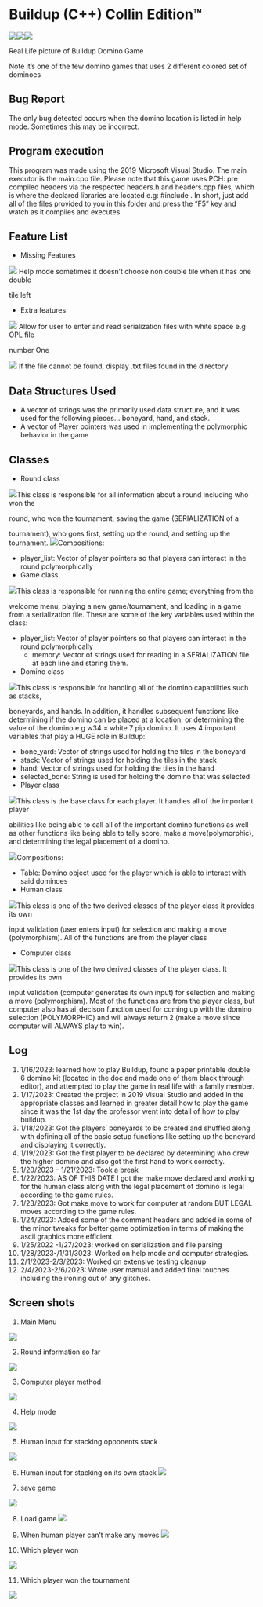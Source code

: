  # Buildup (C++) Collin Edition™ 

![](Aspose.Words.f7bbb1b0-bb67-48fa-84e7-aef9368cc1e9.001.jpeg)![](Aspose.Words.f7bbb1b0-bb67-48fa-84e7-aef9368cc1e9.002.jpeg)![](Aspose.Words.f7bbb1b0-bb67-48fa-84e7-aef9368cc1e9.003.jpeg)

Real Life picture of Buildup Domino Game 

Note it’s one of the few domino games that uses 2 different colored set of dominoes 

## Bug Report 

The only bug detected occurs when the domino location is listed in help mode. Sometimes this may be incorrect. 

## Program execution 

This program was made using the 2019 Microsoft Visual Studio. The main executor is the main.cpp file. Please note that this game uses PCH: pre compiled headers via the respected headers.h and headers.cpp files, which is where the declared libraries are located e.g: #include <iostream>. In short, just add all of the files provided to you in this folder and press the “F5” key and watch as it compiles and executes. 

## Feature List 

- Missing Features 

![](Aspose.Words.f7bbb1b0-bb67-48fa-84e7-aef9368cc1e9.004.png) Help mode sometimes it doesn’t choose non double tile when it has one double 

tile left 

- Extra features  

![](Aspose.Words.f7bbb1b0-bb67-48fa-84e7-aef9368cc1e9.004.png) Allow for user to enter and read serialization files with white space e.g OPL file 

number One

![](Aspose.Words.f7bbb1b0-bb67-48fa-84e7-aef9368cc1e9.004.png) If the file cannot be found, display .txt files found in the directory

## Data Structures Used 

- A vector of strings was the primarily used data structure, and it was used for the following pieces… boneyard, hand, and stack. 
- A vector of Player pointers was used in implementing the polymorphic behavior in the game 

## Classes 

- Round class  

![](Aspose.Words.f7bbb1b0-bb67-48fa-84e7-aef9368cc1e9.005.png)This class is responsible for all information about a round including who won the 

round, who won the tournament, saving the game (SERIALIZATION of a 

tournament), who goes first, setting up the round, and setting up the tournament. ![](Aspose.Words.f7bbb1b0-bb67-48fa-84e7-aef9368cc1e9.005.png)Compositions: 

- player\_list: Vector of player pointers so that players can interact in the round polymorphically 
- Game class 

![](Aspose.Words.f7bbb1b0-bb67-48fa-84e7-aef9368cc1e9.005.png)This class is responsible for running the entire game; everything from the 

welcome menu, playing a new game/tournament, and loading in a game from a serialization file. These are some of the key variables used within the class:

- player\_list: Vector of player pointers so that players can interact in the round polymorphically 
  - memory: Vector of strings used for reading in a SERIALIZATION file at each line and storing them.
- Domino class 

![](Aspose.Words.f7bbb1b0-bb67-48fa-84e7-aef9368cc1e9.005.png)This class is responsible for handling all of the domino capabilities such as stacks, 

boneyards, and hands. In addition, it handles subsequent functions like determining if the domino can be placed at a location, or determining the value of the domino e.g w34 = white 7 pip domino. It uses 4 important variables that play a HUGE role in Buildup:

- bone\_yard: Vector of strings used for holding the tiles in the boneyard
- stack: Vector of strings used for holding the tiles in the stack
- hand: Vector of strings used for holding the tiles in the hand
- selected\_bone: String is used for holding the domino that was selected 
- Player class  

![](Aspose.Words.f7bbb1b0-bb67-48fa-84e7-aef9368cc1e9.005.png)This class is the base class for each player. It handles all of the important player 

abilities like being able to call all of the important domino functions as well as  other functions like being able to tally score, make a move(polymorphic), and  determining the legal placement of a domino.

![](Aspose.Words.f7bbb1b0-bb67-48fa-84e7-aef9368cc1e9.005.png)Compositions:

- Table: Domino object used for the player which is able to interact with said dominoes
- Human class  

![](Aspose.Words.f7bbb1b0-bb67-48fa-84e7-aef9368cc1e9.005.png)This class is one of the two derived classes of the player class it provides its own 

input validation (user enters input) for selection and making a move (polymorphism). All of the functions are from the player class 

- Computer class  

![](Aspose.Words.f7bbb1b0-bb67-48fa-84e7-aef9368cc1e9.005.png)This class is one of the two derived classes of the player class. It provides its own 

input validation (computer generates its own input) for selection and making a move (polymorphism). Most of the functions are from the player class, but computer also has ai\_decison function used for coming up with the domino selection (POLYMORPHIC) and will always return 2 (make a move since computer will ALWAYS play to win).

## Log 

1. 1/16/2023: learned how to play Buildup, found a paper printable double 6 domino kit (located in the doc and made one of them black through editor), and attempted to play the game in real life with a family member. 
1. 1/17/2023: Created the project in 2019 Visual Studio and added in the appropriate classes and learned in greater detail how to play the game since it was the 1st day the professor went into detail of how to play buildup. 
1. 1/18/2023: Got the players’ boneyards to be created and shuffled along with defining all of the basic setup functions like setting up the boneyard and displaying it correctly.  
1. 1/19/2023: Got the first player to be declared by determining who drew the higher domino and also got the first hand to work correctly. 
5. 1/20/2023 – 1/21/2023: Took a break  
5. 1/22/2023: AS OF THIS DATE I got the make move declared and working for the human class along with the legal placement of domino is legal according to the game rules. 
5. 1/23/2023: Got make move to work for computer at random BUT LEGAL moves according to the game rules. 
5. 1/24/2023: Added some of the comment headers and added in some of the minor tweaks for better game optimization in terms of making the ascii graphics more efficient. 
5. 1/25/2022 -1/27/2023: worked on serialization and file parsing 
10. 1/28/2023-/1/31/3023: Worked on help mode and computer strategies. 
10. 2/1/2023-2/3/2023: Worked on extensive testing cleanup 
10. 2/4/2023-2/6/2023: Wrote user manual and added final touches including the ironing out of any glitches. 

## Screen shots 

1. Main Menu

![](Aspose.Words.f7bbb1b0-bb67-48fa-84e7-aef9368cc1e9.006.png)

2. Round information so far

![](Aspose.Words.f7bbb1b0-bb67-48fa-84e7-aef9368cc1e9.007.jpeg)

3. Computer player method

![](Aspose.Words.f7bbb1b0-bb67-48fa-84e7-aef9368cc1e9.008.jpeg)

4. Help mode

![](Aspose.Words.f7bbb1b0-bb67-48fa-84e7-aef9368cc1e9.010.jpeg)

5. Human input for stacking opponents stack 

![](Aspose.Words.f7bbb1b0-bb67-48fa-84e7-aef9368cc1e9.011.jpeg)

6. Human input for stacking on its own stack
![](Aspose.Words.f7bbb1b0-bb67-48fa-84e7-aef9368cc1e9.013.jpeg)

7. save game 

![](Aspose.Words.f7bbb1b0-bb67-48fa-84e7-aef9368cc1e9.014.jpeg)

8. Load game 
![](Aspose.Words.f7bbb1b0-bb67-48fa-84e7-aef9368cc1e9.015.png)

9. When human player can’t make any moves 
![](Aspose.Words.f7bbb1b0-bb67-48fa-84e7-aef9368cc1e9.016.jpeg)

10. Which player won 

![](Aspose.Words.f7bbb1b0-bb67-48fa-84e7-aef9368cc1e9.017.jpeg)

11. Which player won the tournament 

![](Aspose.Words.f7bbb1b0-bb67-48fa-84e7-aef9368cc1e9.018.jpeg)
